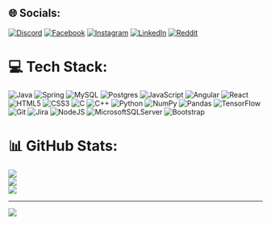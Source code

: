 
## 🌐 Socials:
[![Discord](https://img.shields.io/badge/Discord-%237289DA.svg?logo=discord&logoColor=white)](https://discord.gg/PavGos#7914) [![Facebook](https://img.shields.io/badge/Facebook-%231877F2.svg?logo=Facebook&logoColor=white)](https://www.facebook.com/profile.php?id=100004202569281) [![Instagram](https://img.shields.io/badge/Instagram-%23E4405F.svg?logo=Instagram&logoColor=white)](https://instagram.com/pavgos22) [![LinkedIn](https://img.shields.io/badge/LinkedIn-%230077B5.svg?logo=linkedin&logoColor=white)](https://www.linkedin.com/in/pawe%C5%82-go%C5%9Bciak-820108259/) [![Reddit](https://img.shields.io/badge/Reddit-%23FF4500.svg?logo=Reddit&logoColor=white)](https://reddit.com/user/jayroc223) 

# 💻 Tech Stack:
![Java](https://img.shields.io/badge/java-%23ED8B00.svg?style=for-the-badge&logo=openjdk&logoColor=white) ![Spring](https://img.shields.io/badge/spring-%236DB33F.svg?style=for-the-badge&logo=spring&logoColor=white) ![MySQL](https://img.shields.io/badge/mysql-4479A1.svg?style=for-the-badge&logo=mysql&logoColor=white) ![Postgres](https://img.shields.io/badge/postgres-%23316192.svg?style=for-the-badge&logo=postgresql&logoColor=white) ![JavaScript](https://img.shields.io/badge/javascript-%23323330.svg?style=for-the-badge&logo=javascript&logoColor=%23F7DF1E) ![Angular](https://img.shields.io/badge/angular-%23DD0031.svg?style=for-the-badge&logo=angular&logoColor=white) ![React](https://img.shields.io/badge/react-%2320232a.svg?style=for-the-badge&logo=react&logoColor=%2361DAFB) ![HTML5](https://img.shields.io/badge/html5-%23E34F26.svg?style=for-the-badge&logo=html5&logoColor=white) ![CSS3](https://img.shields.io/badge/css3-%231572B6.svg?style=for-the-badge&logo=css3&logoColor=white) ![C](https://img.shields.io/badge/c-%2300599C.svg?style=for-the-badge&logo=c&logoColor=white) ![C++](https://img.shields.io/badge/c++-%2300599C.svg?style=for-the-badge&logo=c%2B%2B&logoColor=white) ![Python](https://img.shields.io/badge/python-3670A0?style=for-the-badge&logo=python&logoColor=ffdd54) ![NumPy](https://img.shields.io/badge/numpy-%23013243.svg?style=for-the-badge&logo=numpy&logoColor=white) ![Pandas](https://img.shields.io/badge/pandas-%23150458.svg?style=for-the-badge&logo=pandas&logoColor=white) ![TensorFlow](https://img.shields.io/badge/TensorFlow-%23FF6F00.svg?style=for-the-badge&logo=TensorFlow&logoColor=white) ![Git](https://img.shields.io/badge/git-%23F05033.svg?style=for-the-badge&logo=git&logoColor=white) ![Jira](https://img.shields.io/badge/jira-%230A0FFF.svg?style=for-the-badge&logo=jira&logoColor=white) ![NodeJS](https://img.shields.io/badge/node.js-6DA55F?style=for-the-badge&logo=node.js&logoColor=white) ![MicrosoftSQLServer](https://img.shields.io/badge/Microsoft%20SQL%20Server-CC2927?style=for-the-badge&logo=microsoft%20sql%20server&logoColor=white) ![Bootstrap](https://img.shields.io/badge/bootstrap-%23563D7C.svg?style=for-the-badge&logo=bootstrap&logoColor=white)

# 📊 GitHub Stats:
![](https://github-readme-stats.vercel.app/api?username=pavgos22&theme=light&hide_border=false&include_all_commits=false&count_private=true)<br/>
![](https://github-readme-streak-stats.herokuapp.com/?user=pavgos22&theme=light&hide_border=false)<br/>
![](https://github-readme-stats.vercel.app/api/top-langs/?username=pavgos22&theme=light&hide_border=false&include_all_commits=false&count_private=true&layout=compact)

---
[![](https://visitcount.itsvg.in/api?id=pavgos22&icon=0&color=0)](https://visitcount.itsvg.in)

<!-- Proudly created with GPRM ( https://gprm.itsvg.in ) -->
